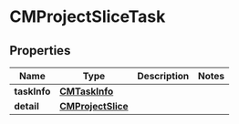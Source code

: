 
# CMProjectSliceTask

## Properties
Name | Type | Description | Notes
------------ | ------------- | ------------- | -------------
**taskInfo** | [**CMTaskInfo**](CMTaskInfo.md) |  | 
**detail** | [**CMProjectSlice**](CMProjectSlice.md) |  | 



